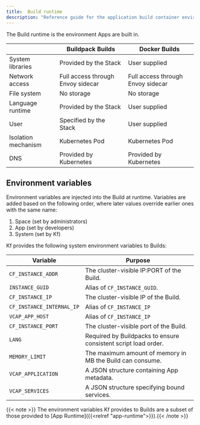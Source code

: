 ```yaml
---
title:  Build runtime
description: "Reference guide for the application build container environment."
---
```


The Build runtime is the environment Apps are built in.

|                     | Buildpack Builds                   | Docker Builds |
| ---                 | ---                                | ---           |
| System libraries    | Provided by the Stack              | User supplied |
| Network access      | Full access through Envoy sidecar  | Full access through Envoy sidecar |
| File system         | No storage                         | No storage |
| Language runtime    | Provided by the Stack              | User supplied |
| User                | Specified by the Stack             | User supplied |
| Isolation mechanism | Kubernetes Pod                     | Kubernetes Pod |
| DNS                 | Provided by Kubernetes             | Provided by Kubernetes |

## Environment variables

Environment variables are injected into the Build at runtime.
Variables are added based on the following order, where later values override
earlier ones with the same name:

1. Space (set by administrators)
1. App (set by developers)
1. System (set by Kf)

Kf provides the following system environment variables to Builds:

| Variable                  | Purpose |
| ---                       | ---     |
| `CF_INSTANCE_ADDR`        | The cluster-visible IP:PORT of the Build. |
| `INSTANCE_GUID`           | Alias of `CF_INSTANCE_GUID`. |
| `CF_INSTANCE_IP`          | The cluster-visible IP of the Build. |
| `CF_INSTANCE_INTERNAL_IP` | Alias of `CF_INSTANCE_IP` |
| `VCAP_APP_HOST`           | Alias of `CF_INSTANCE_IP` |
| `CF_INSTANCE_PORT`        | The cluster-visible port of the Build. |
| `LANG`                    | Required by Buildpacks to ensure consistent script load order. |
| `MEMORY_LIMIT`            | The maximum amount of memory in MB the Build can consume. |
| `VCAP_APPLICATION`        | A JSON structure containing App metadata. |
| `VCAP_SERVICES`           | A JSON structure specifying bound services. |

{{< note >}} The environment variables Kf provides to Builds are a subset of those provided
to [App Runtime]({{<relref "app-runtime">}}).{{< /note >}}


